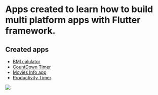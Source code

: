 # Apps created to learn how to build multi platform apps with Flutter framework.

## Created apps
* [BMI calulator](/bmi_calculator)
* [CountDown Timer](/countdown_timer)
* [Movies Info app](/movies)
* [Productivity Timer](/productivity_timer)

![](https://drive.google.com/file/d/1HhMbSzvajclxaWh8IVv2HCzBxma_Vn0K/view?usp=sharing)


